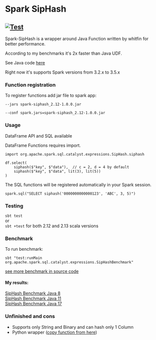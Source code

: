 # Spark SipHash
[![Test](https://github.com/valentinp17/spark-siphash/actions/workflows/build_test_scala.yml/badge.svg)](https://github.com/valentinp17/spark-siphash/actions/workflows/build_test_scala.yml)
---
Spark-SipHash is a wrapper around Java Function written by whitfin for better performance.

According to my benchmarks it's 2x faster than Java UDF.

See Java code [here](https://github.com/whitfin/siphash-java) 

Right now it's supports Spark versions from 3.2.x to 3.5.x 


### Function registration
To register functions add jar file to spark app:

`--jars spark-siphash_2.12-1.0.0.jar`

`--conf spark.jars=spark-siphash_2.12-1.0.0.jar`

### Usage
DataFrame API and SQL available

DataFrame Functions requires import.
```
import org.apache.spark.sql.catalyst.expressions.SipHash.siphash

df.select(
    siphash($"key", $"data"),  // c = 2, d = 4 by default
    siphash($"key", $"data", lit(3), lit(5))
)
```

The SQL functions will be registered automatically in your Spark session.
```
spark.sql("SELECT siphash('0000000000000123', 'ABC', 3, 5)")
```

### Testing
```sbt test``` \
or \
```sbt +test``` for both 2.12 and 2.13 scala versions

### Benchmark
To run benchmark:

```sbt "test:runMain org.apache.spark.sql.catalyst.expressions.SipHashBenchmark"```

[see more benchmark in source code ](src/test/scala/org/apache/spark/sql/catalyst/expressions/SipHashBenchmark.scala)

#### My results:

[SipHash Benchmark Java 8](benchmarks/SipHashBenchmark-results.txt)\
[SipHash Benchmark Java 11](benchmarks/SipHashBenchmark-jdk11-results.txt)\
[SipHash Benchmark Java 17](benchmarks/SipHashBenchmark-jdk17-results.txt)



### Unfinished and cons
- Supports only String and Binary and can hash only 1 Column
- Python wrapper ([copy function from here](python/siphash.py))
